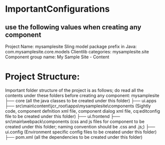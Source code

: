 # ImportantConfigurations
## use the following values when creating any component
Project Name: mysamplesite
Sling model package prefix in Java: com.mysamplesite.core.models
Clientlib categories: mysamplesite.site
Component group name: My Sample Site - Content

# Project Structure:
Important folder structure of the project is as follows; do read all the contents under these folders before creating any component:
mysamplesite
├── core (all the java classes to be created under this folder)
├── ui.apps   
    ├── src\main\content\jcr_root\apps\mysamplesite\components (Sightly code, component defnition xml file, component dialog xml file, cq:editconfig file to be created under this folder)
├── ui.frontend
    ├── src\main\webpack\components (css and js files for component to be created under this folder; naming convention should be <component-name>.css and <component-name>.js;)
├── ui.config (Environment specific config files to be created under this folder)
├── pom.xml (all the dependencies to be created under this folder)

